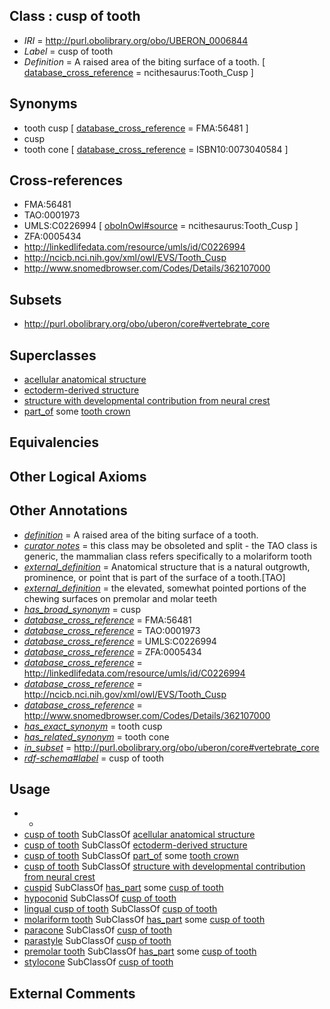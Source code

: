 
## Class : cusp of tooth

 * *IRI* = http://purl.obolibrary.org/obo/UBERON_0006844
 * *Label* = cusp of tooth
 * *Definition* = A raised area of the biting surface of a tooth. [ [database_cross_reference](../../ef/oboInOwl#hasDbXref.md) = ncithesaurus:Tooth_Cusp ]

## Synonyms

 * tooth cusp [ [database_cross_reference](../../ef/oboInOwl#hasDbXref.md) = FMA:56481 ]
 * cusp
 * tooth cone [ [database_cross_reference](../../ef/oboInOwl#hasDbXref.md) = ISBN10:0073040584 ]

## Cross-references

 * FMA:56481
 * TAO:0001973
 * UMLS:C0226994 [ [oboInOwl#source](../../ce/oboInOwl#source.md) = ncithesaurus:Tooth_Cusp ]
 * ZFA:0005434
 * http://linkedlifedata.com/resource/umls/id/C0226994
 * http://ncicb.nci.nih.gov/xml/owl/EVS/Tooth_Cusp
 * http://www.snomedbrowser.com/Codes/Details/362107000

## Subsets

 * http://purl.obolibrary.org/obo/uberon/core#vertebrate_core

## Superclasses

 * [acellular anatomical structure](../../UBERON/76/UBERON_0000476.md)
 * [ectoderm-derived structure](../../UBERON/21/UBERON_0004121.md)
 * [structure with developmental contribution from neural crest](../../UBERON/14/UBERON_0010314.md)
 * [part_of](../../BFO/50/BFO_0000050.md) some [tooth crown](../../UBERON/75/UBERON_0003675.md)

## Equivalencies


## Other Logical Axioms


## Other Annotations

 * *[definition](../../IAO/15/IAO_0000115.md)* = A raised area of the biting surface of a tooth.
 * *[curator notes](../../IAO/32/IAO_0000232.md)* = this class may be obsoleted and split - the TAO class is generic, the mammalian class refers specifically to a molariform tooth
 * *[external_definition](../../UBPROP/01/UBPROP_0000001.md)* = Anatomical structure that is a natural outgrowth, prominence, or point that is part of the surface of a tooth.[TAO]
 * *[external_definition](../../UBPROP/01/UBPROP_0000001.md)* = the elevated, somewhat pointed portions of the chewing surfaces on premolar and molar teeth
 * *[has_broad_synonym](../../ym/oboInOwl#hasBroadSynonym.md)* = cusp
 * *[database_cross_reference](../../ef/oboInOwl#hasDbXref.md)* = FMA:56481
 * *[database_cross_reference](../../ef/oboInOwl#hasDbXref.md)* = TAO:0001973
 * *[database_cross_reference](../../ef/oboInOwl#hasDbXref.md)* = UMLS:C0226994
 * *[database_cross_reference](../../ef/oboInOwl#hasDbXref.md)* = ZFA:0005434
 * *[database_cross_reference](../../ef/oboInOwl#hasDbXref.md)* = http://linkedlifedata.com/resource/umls/id/C0226994
 * *[database_cross_reference](../../ef/oboInOwl#hasDbXref.md)* = http://ncicb.nci.nih.gov/xml/owl/EVS/Tooth_Cusp
 * *[database_cross_reference](../../ef/oboInOwl#hasDbXref.md)* = http://www.snomedbrowser.com/Codes/Details/362107000
 * *[has_exact_synonym](../../ym/oboInOwl#hasExactSynonym.md)* = tooth cusp
 * *[has_related_synonym](../../ym/oboInOwl#hasRelatedSynonym.md)* = tooth cone
 * *[in_subset](../../et/oboInOwl#inSubset.md)* = http://purl.obolibrary.org/obo/uberon/core#vertebrate_core
 * *[rdf-schema#label](../../el/rdf-schema#label.md)* = cusp of tooth

## Usage

 * -
 * [cusp of tooth](../../UBERON/44/UBERON_0006844.md) SubClassOf [acellular anatomical structure](../../UBERON/76/UBERON_0000476.md)
 * [cusp of tooth](../../UBERON/44/UBERON_0006844.md) SubClassOf [ectoderm-derived structure](../../UBERON/21/UBERON_0004121.md)
 * [cusp of tooth](../../UBERON/44/UBERON_0006844.md) SubClassOf [part_of](../../BFO/50/BFO_0000050.md) some [tooth crown](../../UBERON/75/UBERON_0003675.md)
 * [cusp of tooth](../../UBERON/44/UBERON_0006844.md) SubClassOf [structure with developmental contribution from neural crest](../../UBERON/14/UBERON_0010314.md)
 * [cuspid](../../UBERON/74/UBERON_0003674.md) SubClassOf [has_part](../../BFO/51/BFO_0000051.md) some [cusp of tooth](../../UBERON/44/UBERON_0006844.md)
 * [hypoconid](../../UBERON/79/UBERON_0018279.md) SubClassOf [cusp of tooth](../../UBERON/44/UBERON_0006844.md)
 * [lingual cusp of tooth](../../UBERON/29/UBERON_0016929.md) SubClassOf [cusp of tooth](../../UBERON/44/UBERON_0006844.md)
 * [molariform tooth](../../UBERON/64/UBERON_0013164.md) SubClassOf [has_part](../../BFO/51/BFO_0000051.md) some [cusp of tooth](../../UBERON/44/UBERON_0006844.md)
 * [paracone](../../UBERON/88/UBERON_0018288.md) SubClassOf [cusp of tooth](../../UBERON/44/UBERON_0006844.md)
 * [parastyle](../../UBERON/44/UBERON_0018344.md) SubClassOf [cusp of tooth](../../UBERON/44/UBERON_0006844.md)
 * [premolar tooth](../../UBERON/20/UBERON_0007120.md) SubClassOf [has_part](../../BFO/51/BFO_0000051.md) some [cusp of tooth](../../UBERON/44/UBERON_0006844.md)
 * [stylocone](../../UBERON/98/UBERON_0018298.md) SubClassOf [cusp of tooth](../../UBERON/44/UBERON_0006844.md)

## External Comments

